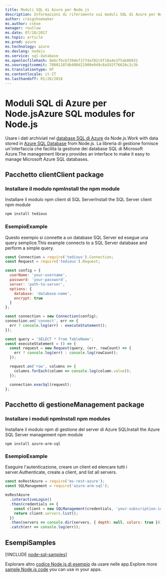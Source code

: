 ```yaml
---
title: Moduli SQL di Azure per Node.js
description: Informazioni di riferimento sui moduli SQL di Azure per Node.js
author: craigshoemaker
ms.author: cshoe
manager: routlaw
ms.date: 07/18/2017
ms.topic: article
ms.prod: azure
ms.technology: azure
ms.devlang: nodejs
ms.service: sql-database
ms.openlocfilehash: 8ebcfbcbf39def1774a702c9f18a4e3f5ab86931
ms.sourcegitcommit: 78001187db408d21909e949c8a592f76626c2c3b
ms.translationtype: HT
ms.contentlocale: it-IT
ms.lasthandoff: 01/26/2018
---
```

# <a name="azure-sql-modules-for-nodejs"></a><span data-ttu-id="93e3b-103">Moduli SQL di Azure per Node.js</span><span class="sxs-lookup"><span data-stu-id="93e3b-103">Azure SQL modules for Node.js</span></span>

<span data-ttu-id="93e3b-104">Usare i dati archiviati nel [database SQL di Azure](https://docs.microsoft.com/azure/sql-database/sql-database-technical-overview) da Node.js.</span><span class="sxs-lookup"><span data-stu-id="93e3b-104">Work with data stored in [Azure SQL Database](https://docs.microsoft.com/azure/sql-database/sql-database-technical-overview) from Node.js.</span></span>
<span data-ttu-id="93e3b-105">La libreria di gestione fornisce un'interfaccia che facilita la gestione dei database SQL di Microsoft Azure.</span><span class="sxs-lookup"><span data-stu-id="93e3b-105">The management library provides an interface to make it easy to manage Microsoft Azure SQL databases.</span></span>

## <a name="client-package"></a><span data-ttu-id="93e3b-106">Pacchetto client</span><span class="sxs-lookup"><span data-stu-id="93e3b-106">Client package</span></span>

### <a name="install-the-npm-module"></a><span data-ttu-id="93e3b-107">Installare il modulo npm</span><span class="sxs-lookup"><span data-stu-id="93e3b-107">Install the npm module</span></span>

<span data-ttu-id="93e3b-108">Installare il modulo npm client di SQL Server</span><span class="sxs-lookup"><span data-stu-id="93e3b-108">Install the SQL Server client npm module</span></span>

```bash
npm install tedious
```

### <a name="example"></a><span data-ttu-id="93e3b-109">Esempio</span><span class="sxs-lookup"><span data-stu-id="93e3b-109">Example</span></span>

<span data-ttu-id="93e3b-110">Questo esempio si connette a un database SQL Server ed esegue una query semplice.</span><span class="sxs-lookup"><span data-stu-id="93e3b-110">This example connects to a SQL Server database and perform a simple query.</span></span>

```javascript
const Connection = require('tedious').Connection;
const Request = require('tedious').Request;

const config = {
  userName: 'your-username',
  password: 'your-password',
  server: 'path-to-server',
  options: {
    database: 'database-name',
    encrypt: true
  }
};

const connection = new Connection(config);
connection.on('connect', err => {
  err ? console.log(err) : executeStatement();
});

const query = 'SELECT * from TableName';
const executeStatement = () => {
  const request = new Request(query, (err, rowCount) => {
    err ? console.log(err) : console.log(rowCount);
  });

  request.on('row', columns => {
    columns.forEach(column => console.log(column.value));
  });

  connection.execSql(request);
};
```

## <a name="management-package"></a><span data-ttu-id="93e3b-111">Pacchetto di gestione</span><span class="sxs-lookup"><span data-stu-id="93e3b-111">Management package</span></span>

### <a name="install-npm-modules"></a><span data-ttu-id="93e3b-112">Installare i moduli npm</span><span class="sxs-lookup"><span data-stu-id="93e3b-112">Install npm modules</span></span>

<span data-ttu-id="93e3b-113">Installare il modulo npm di gestione del server di Azure SQL</span><span class="sxs-lookup"><span data-stu-id="93e3b-113">Install the Azure SQL Server management npm module</span></span>

```
npm install azure-arm-sql
```   

### <a name="example"></a><span data-ttu-id="93e3b-114">Esempio</span><span class="sxs-lookup"><span data-stu-id="93e3b-114">Example</span></span>

<span data-ttu-id="93e3b-115">Eseguire l'autenticazione, creare un client ed elencare tutti i server.</span><span class="sxs-lookup"><span data-stu-id="93e3b-115">Authenticate, create a client, and list all servers.</span></span>

```javascript
const msRestAzure = require('ms-rest-azure');
const SQLManagement = require('azure-arm-sql');

msRestAzure
  .interactiveLogin()
  .then(credentials => {
    const client = new SQLManagement(credentials, 'your-subscription-id');
    return client.servers.list();
  })
  .then(servers => console.dir(servers, { depth: null, colors: true }))
  .catch(err => console.log(err));
```

## <a name="samples"></a><span data-ttu-id="93e3b-116">Esempi</span><span class="sxs-lookup"><span data-stu-id="93e3b-116">Samples</span></span>

[!INCLUDE [node-sql-samples](../docs-ref-conceptual/includes/sql-samples.md)]

<span data-ttu-id="93e3b-117">Esplorare altro [codice Node.js di esempio](https://azure.microsoft.com/resources/samples/?platform=nodejs) da usare nelle app.</span><span class="sxs-lookup"><span data-stu-id="93e3b-117">Explore more [sample Node.js code](https://azure.microsoft.com/resources/samples/?platform=nodejs) you can use in your apps.</span></span>
